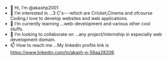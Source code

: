 - 👋 Hi, I’m @akashp2001
- 👀 I’m interested in ...3 C's---which are Cricket,Cinema and ofcourse Coding.I love to develop websites and web applications.
- 🌱 I’m currently learning ...web-development and various other cool stuffs.
- 💞️ I’m looking to collaborate on ...any project/internship in especially web development domain.
- 📫 How to reach me ...My linkedin profile link is https://www.linkedin.com/in/akash-p-56aa28208.

<!---
akashp2001/akashp2001 is a ✨ special ✨ repository because its `README.md` (this file) appears on your GitHub profile.
You can click the Preview link to take a look at your changes.
--->

